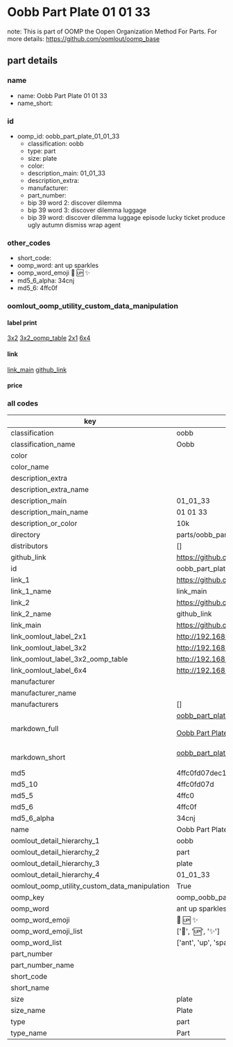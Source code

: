 # Oobb Part Plate 01 01 33  

note: This is part of OOMP the Oopen Organization Method For Parts. For more details: https://github.com/oomlout/oomp_base

##  part details





### name
* name: Oobb Part Plate 01 01 33
* name_short: 
### id
* oomp_id: oobb_part_plate_01_01_33
  * classification: oobb
  * type: part
  * size: plate
  * color: 
  * description_main: 01_01_33
  * description_extra: 
  * manufacturer: 
  * part_number: 
  * bip 39 word 2: discover dilemma
  * bip 39 word 3: discover dilemma luggage
  * bip 39 word: discover dilemma luggage episode lucky ticket produce ugly autumn dismiss wrap agent

### other_codes
* short_code: 
* oomp_word: ant up sparkles
* oomp_word_emoji :ant: :up: :sparkles:
* md5_6_alpha: 34cnj
* md5_6: 4ffc0f






### oomlout_oomp_utility_custom_data_manipulation
#### label print
[3x2](http://192.168.1.245:1112/?label=oomp%2034cnj)
[3x2_oomp_table](http://192.168.1.107:1112/?label=oomp%2034cnj)
[2x1](http://192.168.1.242:1112/?label=oomp%2034cnj)
[6x4](http://192.168.1.55:1112/?label=oomp%2034cnj)    

#### link

[link_main](https://github.com/oomlout/oomlout_oomp_current_version_messy/tree/main/parts/oobb_part_plate_01_01_33) [github_link](https://github.com/oomlout/oomlout_oomp_part_src/tree/main/parts/oobb_part_plate_01_01_33)                             

#### price







### all codes 
| key | value |  
| --- | --- |  
| classification | oobb |  
| classification_name | Oobb |  
| color |  |  
| color_name |  |  
| description_extra |  |  
| description_extra_name |  |  
| description_main | 01_01_33 |  
| description_main_name | 01 01 33 |  
| description_or_color | 10k |  
| directory | parts/oobb_part_plate_01_01_33 |  
| distributors | [] |  
| github_link | https://github.com/oomlout/oomlout_oomp_part_src/tree/main/parts/oobb_part_plate_01_01_33 |  
| id | oobb_part_plate_01_01_33 |  
| link_1 | https://github.com/oomlout/oomlout_oomp_current_version_messy/tree/main/parts/oobb_part_plate_01_01_33 |  
| link_1_name | link_main |  
| link_2 | https://github.com/oomlout/oomlout_oomp_part_src/tree/main/parts/oobb_part_plate_01_01_33 |  
| link_2_name | github_link |  
| link_main | https://github.com/oomlout/oomlout_oomp_current_version_messy/tree/main/parts/oobb_part_plate_01_01_33 |  
| link_oomlout_label_2x1 | http://192.168.1.242:1112/?label=oomp%2034cnj |  
| link_oomlout_label_3x2 | http://192.168.1.245:1112/?label=oomp%2034cnj |  
| link_oomlout_label_3x2_oomp_table | http://192.168.1.107:1112/?label=oomp%2034cnj |  
| link_oomlout_label_6x4 | http://192.168.1.55:1112/?label=oomp%2034cnj |  
| manufacturer |  |  
| manufacturer_name |  |  
| manufacturers | [] |  
| markdown_full | [oobb_part_plate_01_01_33](https://github.com/oomlout/oomlout_oomp_current_version_messy/tree/main/parts/oobb_part_plate_01_01_33)<br>[](https://github.com/oomlout/oomlout_oomp_current_version_messy/tree/main/parts/oobb_part_plate_01_01_33)<br>[Oobb Part Plate 01 01 33](https://github.com/oomlout/oomlout_oomp_current_version_messy/tree/main/parts/oobb_part_plate_01_01_33)<br><br> |  
| markdown_short | [oobb_part_plate_01_01_33](https://github.com/oomlout/oomlout_oomp_current_version_messy/tree/main/parts/oobb_part_plate_01_01_33)<br><br> |  
| md5 | 4ffc0fd07dec157786c254bf098f89f7 |  
| md5_10 | 4ffc0fd07d |  
| md5_5 | 4ffc0 |  
| md5_6 | 4ffc0f |  
| md5_6_alpha | 34cnj |  
| name | Oobb Part Plate 01 01 33 |  
| oomlout_detail_hierarchy_1 | oobb |  
| oomlout_detail_hierarchy_2 | part |  
| oomlout_detail_hierarchy_3 | plate |  
| oomlout_detail_hierarchy_4 | 01_01_33 |  
| oomlout_oomp_utility_custom_data_manipulation | True |  
| oomp_key | oomp_oobb_part_plate_01_01_33 |  
| oomp_word | ant up sparkles |  
| oomp_word_emoji | :ant: :up: :sparkles: |  
| oomp_word_emoji_list | [':ant:', ':up:', ':sparkles:'] |  
| oomp_word_list | ['ant', 'up', 'sparkles'] |  
| part_number |  |  
| part_number_name |  |  
| short_code |  |  
| short_name |  |  
| size | plate |  
| size_name | Plate |  
| type | part |  
| type_name | Part |  
